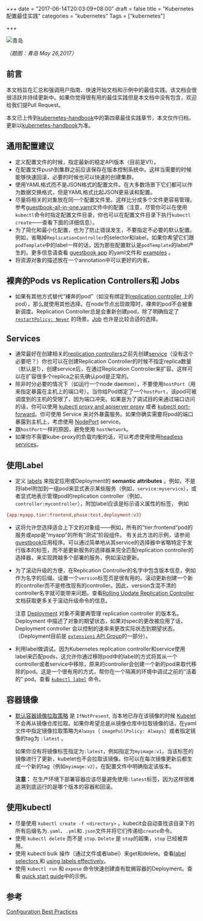 +++
date = "2017-06-14T20:03:09+08:00"
draft = false
title = "Kubernetes配置最佳实践"
categories = "kubernetes"
Tags = ["kubernetes"]

+++

![青岛](http://olz1di9xf.bkt.clouddn.com/20170526034.jpg)

*（题图：青岛 May 26,2017）*

## 前言

本文档旨在汇总和强调用户指南、快速开始文档和示例中的最佳实践。该文档会很很活跃并持续更新中。如果你觉得很有用的最佳实践但是本文档中没有包含，欢迎给我们提Pull Request。

本文已上传到[kubernetes-handbook](https://github.com/rootsongjc/kubernetes-handbook)中的第四章最佳实践章节，本文仅作归档，更新以[kubernetes-handbook](https://github.com/rootsongjc/kubernetes-handbook)为准。

## 通用配置建议

- 定义配置文件的时候，指定最新的稳定API版本（目前是V1）。
- 在配置文件push到集群之前应该保存在版本控制系统中。这样当需要的时候能够快速回滚，必要的时候也可以快速的创建集群。
- 使用YAML格式而不是JSON格式的配置文件。在大多数场景下它们都可以作为数据交换格式，但是YAML格式比起JSON更易读和配置。
- 尽量将相关的对象放在同一个配置文件里。这样比分成多个文件更容易管理。参考[guestbook-all-in-one.yaml](https://github.com/kubernetes/kubernetes/tree/master/examples/guestbook/all-in-one/guestbook-all-in-one.yaml)文件中的配置（注意，尽管你可以在使用`kubectl`命令时指定配置文件目录，你也可以在配置文件目录下执行`kubectl create`——查看下面的详细信息）。
- 为了简化和最小化配置，也为了防止错误发生，不要指定不必要的默认配置。例如，省略掉`ReplicationController`的selector和label，如果你希望它们跟`podTemplate`中的label一样的话，因为那些配置默认是`podTemplate`的label产生的。更多信息请查看 [guestbook app](https://github.com/kubernetes/kubernetes/tree/master/examples/guestbook/) 的yaml文件和 [examples](https://github.com/kubernetes/kubernetes/tree/master/examples/guestbook/frontend-deployment.yaml) 。
- 将资源对象的描述放在一个annotation中可以更好的内省。

## 裸奔的Pods vs Replication Controllers和 Jobs

- 如果有其他方式替代“裸奔的pod”（如没有绑定到[replication controller ](https://kubernetes.io/docs/user-guide/replication-controller)上的pod），那么就使用其他选择。在node节点出现故障时，裸奔的pod不会被重新调度。Replication Controller总是会重新创建pod，除了明确指定了[`restartPolicy: Never`](https://kubernetes.io/docs/concepts/workloads/pods/pod-lifecycle/#restart-policy) 的场景。[Job](https://kubernetes.io/docs/concepts/jobs/run-to-completion-finite-workloads/) 也许是比较合适的选择。

## Services

- 通常最好在创建相关的[replication controllers](https://kubernetes.io/docs/concepts/workloads/controllers/replicationcontroller/)之前先创建[service](https://kubernetes.io/docs/concepts/services-networking/service/)（没有这个必要吧？）你也可以在创建Replication Controller的时候不指定replica数量（默认是1），创建service后，在通过Replication Controller来扩容。这样可以在扩容很多个replica之前先确认pod是正常的。
- 除非时分必要的情况下（如运行一个node daemon），不要使用`hostPort`（用来指定暴露在主机上的端口号）。当你给Pod绑定了一个`hostPort`，该pod可被调度到的主机的受限了，因为端口冲突。如果是为了调试目的来通过端口访问的话，你可以使用 [kubectl proxy and apiserver proxy](https://kubernetes.io/docs/tasks/access-kubernetes-api/http-proxy-access-api/) 或者 [kubectl port-forward](https://kubernetes.io/docs/tasks/access-application-cluster/port-forward-access-application-cluster/)。你可使用 Service 来对外暴露服务。如果你确实需要将pod的端口暴露到主机上，考虑使用 [NodePort](https://kubernetes.io/docs/user-guide/services/#type-nodeport) service。
- 跟`hostPort`一样的原因，避免使用 `hostNetwork`。
- 如果你不需要kube-proxy的负载均衡的话，可以考虑使用使用[headless services](https://kubernetes.io/docs/user-guide/services/#headless-services)。

## 使用Label

- 定义 [labels](https://kubernetes.io/docs/user-guide/labels/) 来指定应用或Deployment的 **semantic attributes** 。例如，不是将label附加到一组pod来显式表示某些服务（例如，`service:myservice`），或者显式地表示管理pod的replication controller（例如，`controller:mycontroller`），附加label应该是标示语义属性的标签， 例如

```ini
{app:myapp,tier:frontend,phase:test,deployment:v3}
```

- 这将允许您选择适合上下文的对象组——例如，所有的”tier:frontend“pod的服务或app是“myapp”的所有“测试”阶段组件。 有关此方法的示例，请参阅[guestbook](https://github.com/kubernetes/kubernetes/tree/master/examples/guestbook/)应用程序。可以通过简单地从其service的选择器中省略特定于发行版本的标签，而不是更新服务的选择器来完全匹配replication controller的选择器，来实现跨越多个部署的服务，例如滚动更新。


- 为了滚动升级的方便，在Replication Controller的名字中包含版本信息，例如作为名字的后缀。设置一个`version`标签页是很有用的。滚动更新创建一个新的controller而不是修改现有的controller。因此，version含混不清的controller名字就可能带来问题。查看[Rolling Update Replication Controller](https://kubernetes.io/docs/tasks/run-application/rolling-update-replication-controller/)文档获取更多关于滚动升级命令的信息。

  注意 [Deployment](https://kubernetes.io/docs/concepts/workloads/controllers/deployment/) 对象不需要再管理 replication controller 的版本名。Deployment 中描述了对象的期望状态，如果对spec的更改被应用了话，Deployment controller 会以控制的速率来更改实际状态到期望状态。（Deployment目前是 [`extensions` API Group](https://kubernetes.io/docs/concepts/overview/kubernetes-api/#api-groups)的一部分）。

- 利用label做调试。因为Kubernetes replication controller和service使用label来匹配pods，这允许你通过移除pod中的label的方式将其从一个controller或者service中移除，原来的controller会创建一个新的pod来取代移除的pod。这是一个很有用的方式，帮你在一个隔离的环境中调试之前的“活着的” pod。查看 [`kubectl label`](https://kubernetes.io/docs/concepts/overview/working-with-objects/labels/) 命令。

## 容器镜像

- [默认容器镜像拉取策略](https://kubernetes.io/docs/concepts/containers/images/) 是 `IfNotPresent`, 当本地已存在该镜像的时候 [Kubelet](https://kubernetes.io/docs/admin/kubelet/) 不会再从镜像仓库拉取。如果你希望总是从镜像仓库中拉取镜像的话，在yaml文件中指定镜像拉取策略为`Always`（ `imagePullPolicy: Always`）或者指定镜像的tag为 `:latest` 。

  如果你没有将镜像标签指定为`:latest`，例如指定为`myimage:v1`，当该标签的镜像进行了更新，kubelet也不会拉取该镜像。你可以在每次镜像更新后都生成一个新的tag（例如`myimage:v2`），在配置文件中明确指定该版本。

  **注意：** 在生产环境下部署容器应该尽量避免使用`:latest`标签，因为这样很难追溯到底运行的是哪个版本的容器和回滚。

## 使用kubectl

- 尽量使用 `kubectl create -f <directory>`  。kubeclt会自动查找该目录下的所有后缀名为`.yaml`、`.yml`和`.json`文件并将它们传递给`create`命令。
- 使用 `kubectl delete` 而不是 `stop`. `Delete` 是 `stop`的超集，`stop` 已经被弃用。
- 使用 kubectl bulk 操作（通过文件或者label）来get和delete。查看[label selectors ](https://kubernetes.io/docs/user-guide/labels/#label-selectors)和 [using labels effectively](https://kubernetes.io/docs/concepts/cluster-administration/manage-deployment/#using-labels-effectively)。
- 使用 `kubectl run` 和 `expose` 命令快速创建直有耽搁容器的Deployment。查看 [quick start guide](https://kubernetes.io/docs/user-guide/quick-start/)中的示例。

## 参考

[Configuration Best Practices](https://kubernetes.io/docs/concepts/configuration/overview/)